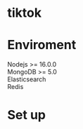 # tiktok
# Enviroment
Nodejs >= 16.0.0<br/>
MongoDB >= 5.0<br/>
Elasticsearch<br/>
Redis<br/>
# Set up 
